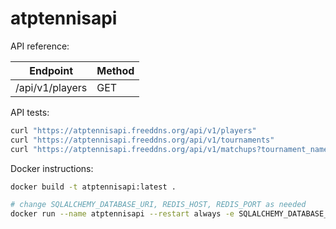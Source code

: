 # atptennisapi

API reference:

| Endpoint | Method |
| -------- | ------ |
| /api/v1/players | GET | 

API tests:

```bash
curl "https://atptennisapi.freeddns.org/api/v1/players"
curl "https://atptennisapi.freeddns.org/api/v1/tournaments"
curl "https://atptennisapi.freeddns.org/api/v1/matchups?tournament_name=Beijing&tournament_start_date=Mon%2C%2003%20Oct%202016%2000%3A00%3A00%20GMT"
```

Docker instructions:

```bash
docker build -t atptennisapi:latest .

# change SQLALCHEMY_DATABASE_URI, REDIS_HOST, REDIS_PORT as needed
docker run --name atptennisapi --restart always -e SQLALCHEMY_DATABASE_URI=<your_uri> -e REDIS_HOST=<your_host> -e REDIS_PASS=<your_pass> -p 5000:5000 -d atptennisapi:latest
```